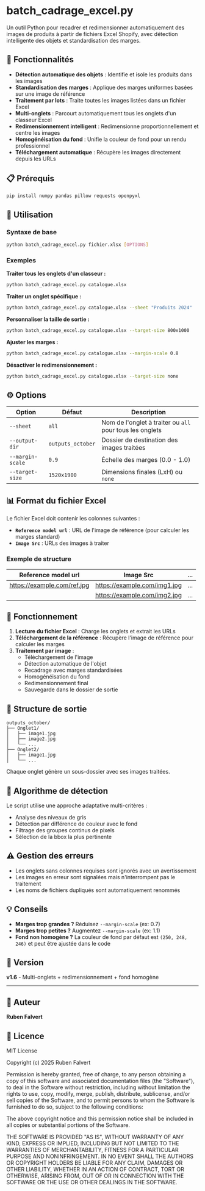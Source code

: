# batch_cadrage_excel.py

Un outil Python pour recadrer et redimensionner automatiquement des images de produits à partir de fichiers Excel Shopify, avec détection intelligente des objets et standardisation des marges.

## 🎯 Fonctionnalités

- **Détection automatique des objets** : Identifie et isole les produits dans les images
- **Standardisation des marges** : Applique des marges uniformes basées sur une image de référence
- **Traitement par lots** : Traite toutes les images listées dans un fichier Excel
- **Multi-onglets** : Parcourt automatiquement tous les onglets d'un classeur Excel
- **Redimensionnement intelligent** : Redimensionne proportionnellement et centre les images
- **Homogénéisation du fond** : Unifie la couleur de fond pour un rendu professionnel
- **Téléchargement automatique** : Récupère les images directement depuis les URLs

## 📋 Prérequis

```bash
pip install numpy pandas pillow requests openpyxl
```

## 🚀 Utilisation

### Syntaxe de base

```bash
python batch_cadrage_excel.py fichier.xlsx [OPTIONS]
```

### Exemples

**Traiter tous les onglets d'un classeur :**
```bash
python batch_cadrage_excel.py catalogue.xlsx
```

**Traiter un onglet spécifique :**
```bash
python batch_cadrage_excel.py catalogue.xlsx --sheet "Produits 2024"
```

**Personnaliser la taille de sortie :**
```bash
python batch_cadrage_excel.py catalogue.xlsx --target-size 800x1000
```

**Ajuster les marges :**
```bash
python batch_cadrage_excel.py catalogue.xlsx --margin-scale 0.8
```

**Désactiver le redimensionnement :**
```bash
python batch_cadrage_excel.py catalogue.xlsx --target-size none
```

## ⚙️ Options

| Option | Défaut | Description |
|--------|--------|-------------|
| `--sheet` | `all` | Nom de l'onglet à traiter ou `all` pour tous les onglets |
| `--output-dir` | `outputs_october` | Dossier de destination des images traitées |
| `--margin-scale` | `0.9` | Échelle des marges (0.0 - 1.0) |
| `--target-size` | `1520x1900` | Dimensions finales (LxH) ou `none` |

## 📊 Format du fichier Excel

Le fichier Excel doit contenir les colonnes suivantes :

- **`Reference model url`** : URL de l'image de référence (pour calculer les marges standard)
- **`Image Src`** : URLs des images à traiter

### Exemple de structure

| Reference model url | Image Src | ... |
|---------------------|-----------|-----|
| https://example.com/ref.jpg | https://example.com/img1.jpg | ... |
| | https://example.com/img2.jpg | ... |

## 🔧 Fonctionnement

1. **Lecture du fichier Excel** : Charge les onglets et extrait les URLs
2. **Téléchargement de la référence** : Récupère l'image de référence pour calculer les marges
3. **Traitement par image** :
   - Téléchargement de l'image
   - Détection automatique de l'objet
   - Recadrage avec marges standardisées
   - Homogénéisation du fond
   - Redimensionnement final
   - Sauvegarde dans le dossier de sortie

## 📁 Structure de sortie

```
outputs_october/
├── Onglet1/
│   ├── image1.jpg
│   ├── image2.jpg
│   └── ...
├── Onglet2/
│   ├── image1.jpg
│   └── ...
```

Chaque onglet génère un sous-dossier avec ses images traitées.

## 🎨 Algorithme de détection

Le script utilise une approche adaptative multi-critères :
- Analyse des niveaux de gris
- Détection par différence de couleur avec le fond
- Filtrage des groupes continus de pixels
- Sélection de la bbox la plus pertinente

## ⚠️ Gestion des erreurs

- Les onglets sans colonnes requises sont ignorés avec un avertissement
- Les images en erreur sont signalées mais n'interrompent pas le traitement
- Les noms de fichiers dupliqués sont automatiquement renommés

## 💡 Conseils

- **Marges trop grandes ?** Réduisez `--margin-scale` (ex: 0.7)
- **Marges trop petites ?** Augmentez `--margin-scale` (ex: 1.1)
- **Fond non homogène ?** La couleur de fond par défaut est `(250, 248, 246)` et peut être ajustée dans le code

## 📝 Version

**v1.6** - Multi-onglets + redimensionnement + fond homogène

---

## 👤 Auteur

**Ruben Falvert**

## 📄 Licence

MIT License

Copyright (c) 2025 Ruben Falvert

Permission is hereby granted, free of charge, to any person obtaining a copy
of this software and associated documentation files (the "Software"), to deal
in the Software without restriction, including without limitation the rights
to use, copy, modify, merge, publish, distribute, sublicense, and/or sell
copies of the Software, and to permit persons to whom the Software is
furnished to do so, subject to the following conditions:

The above copyright notice and this permission notice shall be included in all
copies or substantial portions of the Software.

THE SOFTWARE IS PROVIDED "AS IS", WITHOUT WARRANTY OF ANY KIND, EXPRESS OR
IMPLIED, INCLUDING BUT NOT LIMITED TO THE WARRANTIES OF MERCHANTABILITY,
FITNESS FOR A PARTICULAR PURPOSE AND NONINFRINGEMENT. IN NO EVENT SHALL THE
AUTHORS OR COPYRIGHT HOLDERS BE LIABLE FOR ANY CLAIM, DAMAGES OR OTHER
LIABILITY, WHETHER IN AN ACTION OF CONTRACT, TORT OR OTHERWISE, ARISING FROM,
OUT OF OR IN CONNECTION WITH THE SOFTWARE OR THE USE OR OTHER DEALINGS IN THE
SOFTWARE.